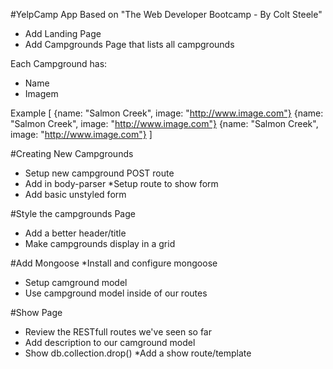 #YelpCamp App 
Based on "The Web Developer Bootcamp - By Colt Steele"

* Add Landing Page
* Add Campgrounds Page that lists all campgrounds

Each Campground has:
* Name 
* Imagem

Example
[
    {name: "Salmon Creek", image: "http://www.image.com"}
    {name: "Salmon Creek", image: "http://www.image.com"}
    {name: "Salmon Creek", image: "http://www.image.com"}
]



#Creating New Campgrounds
* Setup new campground POST route
* Add in body-parser
*Setup route to show form
* Add basic unstyled form 


#Style the campgrounds Page
* Add a better header/title
* Make campgrounds display in a grid


#Add Mongoose
*Install and configure mongoose
* Setup camground model
* Use campground model inside of our routes


#Show Page
* Review the RESTfull routes we've seen so far
* Add description to our camground model
* Show db.collection.drop()
*Add a show route/template

